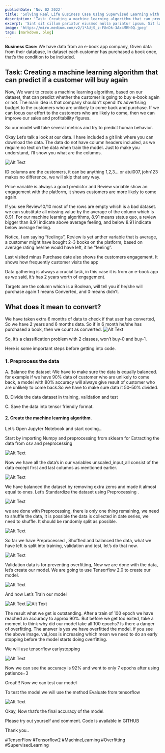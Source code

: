 ```yaml
---
publishDate: 'Nov 02 2022'
title: 'Solving Real Life Business Case Using Supervised Learning with Tensorflow 2.0'
description: 'Task: Creating a machine learning algorithm that can predict if a customer will buy again'
excerpt: 'Sint sit cillum pariatur eiusmod nulla pariatur ipsum. Sit laborum anim qui mollit tempor pariatur nisi minim dolor. Aliquip et adipisicing sit sit fugiat'
image: 'https://miro.medium.com/v2/1*AUjS_z-F8nDk-3Ax4MRh0Q.jpeg'
tags: [markdown, blog]
---
```


<b>Business Case:</b> We have data from an e-book app company, Given data from their database, In dataset each customer has purchased a book once, that’s the condition to be included.

## <a name="Headings"></a>Task: Creating a machine learning algorithm that can predict if a customer will buy again

Now, We want to create a machine learning algorithm, based on our dataset, that can predict whether the customer is going to buy e-book again or not.
The main idea is that company shouldn't spend it’s advertising budget to the customers who are unlikely to come back and purchase.
If we can focus our effort to the customers who are likely to come, then we can improve our sales and profitability figures.

So our model will take several metrics and try to predict human behavior.

Okay Let’s talk a look at our data. I have included a git link where you can download the data. The data do not have column headers included, as we require no text on the data when train the model. Just to make you understand, I’ll show you what are the columns.

![Alt Text](https://miro.medium.com/v2/resize:fit:2000/format:webp/1*roQ7ifORkSCH-g_oZDMBkg.png)

ID columns are the customers, it can be anything 1,2,3… or atul007, john123 makes no difference, we will skip that any way.

Price variable is always a good predictor and Review variable show an engagement with the platform, it shows customers are more likely to come again.

If you see Review10/10 most of the rows are empty which is a bad dataset. we can substitute all missing value by the average of the column which is 8.91. For our machine learning algorithms, 8.91 means status quo, a review bigger than 8.91 indicate above average feeling, and below 8.91 indicate below average feeling.

Notice, I am saying “feelings”, Review is yet anther variable that is average, a customer might have bought 2–3 books on the platform, based on average rating he/she would have left, it he “feeling”.

Last visited minus Purchase date also shows the customers engagement. It shows how frequently customer visits the app

Data gathering is always a crucial task, in this case it is from an e-book app as we said, it’s has 2 years worth of engagement.

Targets are the column which is a Boolean, will tell you if he/she will purchase again 1 means Converted, and 0 means didn’t.

## What does it mean to convert?

We have taken extra 6 months of data to check if that user has converted, So we have 2 years and 6 months data. So if in 6 month he/she has purchased a book, then we count as converted.
![Alt Text](https://miro.medium.com/v2/resize:fit:1400/format:webp/1*Shv2HgRmKsLLDInXyGonYg.png)

So, it’s a classification problem with 2 classes, won’t buy-0 and buy-1.

Here is some important steps before getting into code.

### 1. Preprocess the data

A. Balance the dataset :We have to make sure the data is equally balanced. for example if we have 90% data of customer who are unlikely to come back,
a model with 80% accuracy will always give result of customer who are unlikely to come back.So we have to make sure data it 50–50% divided.

B. Divide the data dataset in training, validation and test

C. Save the data into tensor friendly format.

#### 2. Create the machine learning algorithm.

Let’s Open Jupyter Notebook and start coding…

Start by importing Numpy and preprocessing from sklearn for Extracting the data from csv and preprocessing

![Alt Text](https://miro.medium.com/v2/resize:fit:2000/format:webp/1*RfP9lqigycf5J8JVmcDqhg.png)

Now we have all the data’s in our variables unscaled_input_all consist of the data except first and last columns as mentioned earlier.

![Alt Text](https://miro.medium.com/v2/resize:fit:2000/format:webp/1*f4nVWDLcx7G1GsxxmBNJBQ.png)

We have balanced the dataset by removing extra zeros and made it almost equal to ones. Let’s Standardize the dataset using Preprocessing .

![Alt Text](https://miro.medium.com/v2/resize:fit:2000/format:webp/1*g_xoppzGJ0QiTl3euI1MTQ.png)

we are done with Preprocessing, there is only one thing remaining, we need to shuffle the data, It is possible the data is collected in date series, we need to shuffle. It should be randomly split as possible.

![Alt Text](https://miro.medium.com/v2/resize:fit:2000/format:webp/1*9pi-3_eQwzVXpdddfjCU8g.png)

So far we have Preprocessed , Shuffled and balanced the data, what we have left is split into training, validation and test, let’s do that now.

![Alt Text](https://miro.medium.com/v2/resize:fit:2000/format:webp/1*IisHoiks6JdPf4AxzlQlqg.png)

Validation data is for preventing overfitting, Now we are done with the data, let’s create our model. We are going to use Tensorflow 2.0 to create our model.

![Alt Text](https://miro.medium.com/v2/resize:fit:2000/format:webp/1*vW0wELr4u7lcVcRERPWA7A.png)

And now Let’s Train our model

![Alt Text](https://miro.medium.com/v2/resize:fit:2000/format:webp/1*0YZcCRvmTu0cfty3T0KlxQ.png)
![Alt Text](https://miro.medium.com/v2/resize:fit:2000/format:webp/1*EsysZRPQbw-TvPYyxZGy3Q.png)

The result what we get is outstanding. After a train of 100 epoch we have reached an accuracy to approx 90%. But before we get too exited, take a moment to think why did our model take all 100 epochs? Is there a danger of overfitting. The answer is yes we have overfitted the model. if you see the above image. val_loss is increasing which mean we need to do an early stopping before the model starts doing overfitting.

We will use tensorflow earlystopping

![Alt Text](https://miro.medium.com/v2/resize:fit:2000/format:webp/1*1vSV7YEdehydnBGu1ayMiA.png)

Now we can see the accuracy is 92% and went to only 7 epochs after using patience=3

Great!!! Now we can test our model

To test the model we will use the method Evaluate from tensorflow

![Alt Text](https://miro.medium.com/v2/resize:fit:2000/format:webp/1*Pmxzo8_ed-Vvwe3MEdxhPQ.png)

Okay, Now that’s the final accuracy of the model.

Please try out yourself and comment. Code is available in GITHUB

Thank you..

#TensorFlow #Tensorflow2 #MachineLearning #Overfitting #SupervisedLearning
